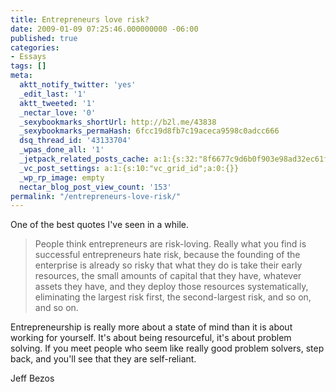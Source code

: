 ```yaml
---
title: Entrepreneurs love risk?
date: 2009-01-09 07:25:46.000000000 -06:00
published: true
categories:
- Essays
tags: []
meta:
  aktt_notify_twitter: 'yes'
  _edit_last: '1'
  aktt_tweeted: '1'
  _nectar_love: '0'
  _sexybookmarks_shortUrl: http://b2l.me/43838
  _sexybookmarks_permaHash: 6fcc19d8fb7c19aceca9598c0adcc666
  dsq_thread_id: '43133704'
  _wpas_done_all: '1'
  _jetpack_related_posts_cache: a:1:{s:32:"8f6677c9d6b0f903e98ad32ec61f8deb";a:2:{s:7:"expires";i:1471076845;s:7:"payload";a:3:{i:0;a:1:{s:2:"id";i:888;}i:1;a:1:{s:2:"id";i:7097;}i:2;a:1:{s:2:"id";i:391;}}}}
  _vc_post_settings: a:1:{s:10:"vc_grid_id";a:0:{}}
  _wp_rp_image: empty
  nectar_blog_post_view_count: '153'
permalink: "/entrepreneurs-love-risk/"
---
```

One of the best quotes I've seen in a while.
>People think entrepreneurs are risk-loving. Really what you find is successful entrepreneurs hate risk, because the founding of the enterprise is already so risky that what they do is take their early resources, the small amounts of capital that they have, whatever assets they have, and they deploy those resources systematically, eliminating the largest risk first, the second-largest risk, and so on, and so on.

Entrepreneurship is really more about a state of mind than it is about working for yourself. It's about being resourceful, it's about problem solving. If you meet people who seem like really good problem solvers, step back, and you'll see that they are self-reliant.

Jeff Bezos</p></blockquote>
